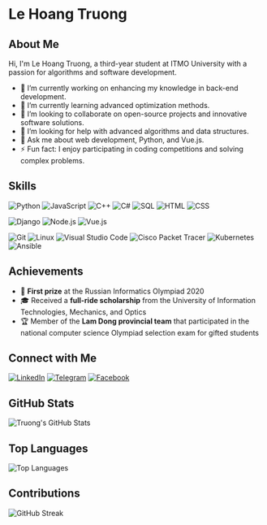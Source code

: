 # Le Hoang Truong
 

## About Me

Hi, I'm Le Hoang Truong, a third-year student at ITMO University with a passion for algorithms and software development. 

- 🔭 I’m currently working on enhancing my knowledge in back-end development.
- 🌱 I’m currently learning advanced optimization methods.
- 👯 I’m looking to collaborate on open-source projects and innovative software solutions.
- 🤔 I’m looking for help with advanced algorithms and data structures.
- 💬 Ask me about web development, Python, and Vue.js.
- ⚡ Fun fact: I enjoy participating in coding competitions and solving complex problems.

## Skills

![Python](https://img.shields.io/badge/Python-3776AB?style=for-the-badge&logo=python&logoColor=white)
![JavaScript](https://img.shields.io/badge/JavaScript-F7DF1E?style=for-the-badge&logo=javascript&logoColor=black)
![C++](https://img.shields.io/badge/C++-00599C?style=for-the-badge&logo=cplusplus&logoColor=white)
![C#](https://img.shields.io/badge/C%23-239120?style=for-the-badge&logo=csharp&logoColor=white)
![SQL](https://img.shields.io/badge/SQL-4479A1?style=for-the-badge&logo=sql&logoColor=white)
![HTML](https://img.shields.io/badge/HTML5-E34F26?style=for-the-badge&logo=html5&logoColor=white)
![CSS](https://img.shields.io/badge/CSS3-1572B6?style=for-the-badge&logo=css3&logoColor=white)

![Django](https://img.shields.io/badge/Django-092E20?style=for-the-badge&logo=django&logoColor=white)
![Node.js](https://img.shields.io/badge/Node.js-339933?style=for-the-badge&logo=nodedotjs&logoColor=white)
![Vue.js](https://img.shields.io/badge/Vue.js-4FC08D?style=for-the-badge&logo=vuedotjs&logoColor=white)

![Git](https://img.shields.io/badge/Git-F05032?style=for-the-badge&logo=git&logoColor=white)
![Linux](https://img.shields.io/badge/Linux-FCC624?style=for-the-badge&logo=linux&logoColor=black)
![Visual Studio Code](https://img.shields.io/badge/VS%20Code-007ACC?style=for-the-badge&logo=visualstudiocode&logoColor=white)
![Cisco Packet Tracer](https://img.shields.io/badge/Cisco%20Packet%20Tracer-1BA0D7?style=for-the-badge&logo=cisco&logoColor=white)
![Kubernetes](https://img.shields.io/badge/Kubernetes-326CE5?style=for-the-badge&logo=kubernetes&logoColor=white)
![Ansible](https://img.shields.io/badge/Ansible-EE0000?style=for-the-badge&logo=ansible&logoColor=white)


## Achievements

- 🥇 **First prize** at the Russian Informatics Olympiad 2020
- 🎓 Received a **full-ride scholarship** from the University of Information Technologies, Mechanics, and Optics
- 🏆 Member of the **Lam Dong provincial team** that participated in the national computer science Olympiad selection exam for gifted students

## Connect with Me

[![LinkedIn](https://img.shields.io/badge/LinkedIn-0077B5?style=for-the-badge&logo=linkedin&logoColor=white)](https://www.linkedin.com/in/truong-le-935921308/) [![Telegram](https://img.shields.io/badge/Telegram-2CA5E0?style=for-the-badge&logo=telegram&logoColor=white)](https://t.me/natibatian) [![Facebook](https://img.shields.io/badge/Facebook-1877F2?style=for-the-badge&logo=facebook&logoColor=white)](https://www.facebook.com/profile.php?id=100009537304420)

## GitHub Stats

![Truong's GitHub Stats](https://github-readme-stats.vercel.app/api?username=descent1511&show_icons=true)

## Top Languages

![Top Languages](https://github-readme-stats.vercel.app/api/top-langs/?username=descent1511&layout=compact)

## Contributions

![GitHub Streak](https://github-readme-streak-stats.herokuapp.com/?user=descent1511)
